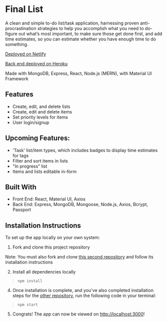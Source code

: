 # Final List
A clean and simple to-do list/task application, harnessing proven anti-procrastination strategies to help you accomplish what you need to do- figure out what’s most important, to make sure those get done first, and add time estimates, so you can estimate whether you have enough time to do something. 

 [Deployed on Netlify](https://final-list.netlify.app/)
 
 [Back end deployed on Heroku](https://final-list.herokuapp.com/)

 Made with MongoDB, Express, React, Node.js (MERN), with Material UI Framework 


## Features
- Create, edit, and delete lists
- Create, edit and delete items 
- Set priority levels for items
- User login/signup 

## Upcoming Features:
- 'Task' list/item types, which includes badges to display time estimates for tags
- Filter and sort items in lists
- "In progress" list
- Items and lists editable in-form

## Built With
- Front End: React, Material UI, Axios
- Back End: Express, MongoDB, Mongoose, Node.js, Axios, Bcrypt, Passport


## Installation Instructions
To set up the app locally on your own system:

1. Fork and clone this project repository 

Note: You must also fork and clone [this second repository](https://github.com/lmadkins/final-list-backend) and follow its installation instructions

2. Install all dependencies locally 

> `npm install`

4. Once installation is complete, and you've also completed installation steps for the [other repository](https://github.com/lmadkins/final-list-backend), run the following code in your terminal:

>  `npm start`

5. Congrats! The app can now be viewed on [http://localhost:3000](http://localhost:3000)!



